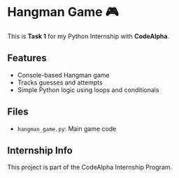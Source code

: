 # Hangman Game 🎮

This is **Task 1** for my Python Internship with **CodeAlpha**.

## Features
- Console-based Hangman game
- Tracks guesses and attempts
- Simple Python logic using loops and conditionals

## Files
- `hangman_game.py`: Main game code

## Internship Info
This project is part of the CodeAlpha Internship Program.
